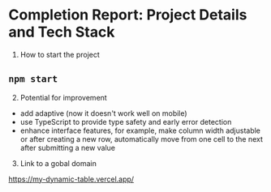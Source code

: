 # Completion Report: Project Details and Tech Stack

1. How to start the project

## `npm start`

2. Potential for improvement

- add adaptive (now it doesn't work well on mobile)
- use TypeScript to provide type safety and early error detection
- enhance interface features, for example, make column width adjustable or after creating a new row, automatically move from one cell to the next after submitting a new value

3. Link to a gobal domain 

https://my-dynamic-table.vercel.app/


